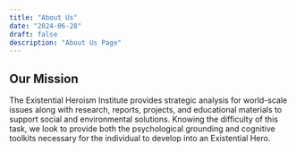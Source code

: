 ```yaml
---
title: "About Us"
date: "2024-06-28"
draft: false
description: "About Us Page"
---
```


## Our Mission

The Existential Heroism Institute provides strategic analysis for world-scale issues along with research, reports, projects, and educational materials to support social and environmental solutions. Knowing the difficulty of this task, we look to provide both the psychological grounding and cognitive toolkits necessary for the individual to develop into an Existential Hero.
